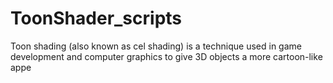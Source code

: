 # ToonShader_scripts
Toon shading (also known as cel shading) is a technique used in game development and computer graphics to give 3D objects a more cartoon-like appe
